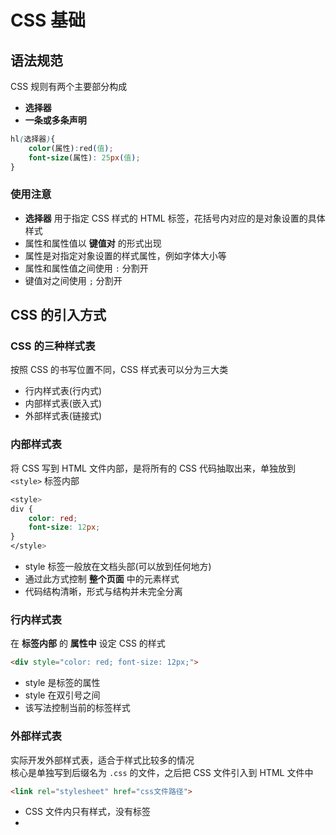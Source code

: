 # CSS 基础

## 语法规范

CSS 规则有两个主要部分构成

- **选择器**
- **一条或多条声明**

```css
hl(选择器){
	color(属性):red(值);
	font-size(属性): 25px(值);
}
```

### 使用注意

- **选择器** 用于指定 CSS 样式的 HTML 标签，花括号内对应的是对象设置的具体样式
- 属性和属性值以 **键值对** 的形式出现
- 属性是对指定对象设置的样式属性，例如字体大小等
- 属性和属性值之间使用 `:` 分割开
- 键值对之间使用 `;` 分割开

## CSS 的引入方式

### CSS 的三种样式表

按照 CSS 的书写位置不同，CSS 样式表可以分为三大类

- 行内样式表(行内式)
- 内部样式表(嵌入式)
- 外部样式表(链接式)

### 内部样式表

将 CSS 写到 HTML 文件内部，是将所有的 CSS 代码抽取出来，单独放到  `<style>` 标签内部

```css
<style>
div {
	color: red;
	font-size: 12px;
}
</style>
```

- style 标签一般放在文档头部(可以放到任何地方)
- 通过此方式控制 **整个页面** 中的元素样式
- 代码结构清晰，形式与结构并未完全分离

### 行内样式表

在 **标签内部** 的 **属性中** 设定 CSS 的样式

```html
<div style="color: red; font-size: 12px;">
```

- style 是标签的属性
- style 在双引号之间
- 该写法控制当前的标签样式

### 外部样式表

实际开发外部样式表，适合于样式比较多的情况\
核心是单独写到后缀名为 `.css` 的文件，之后把 CSS 文件引入到 HTML 文件中

```html
<link rel="stylesheet" href="css文件路径">
```

+ CSS 文件内只有样式，没有标签
+ 